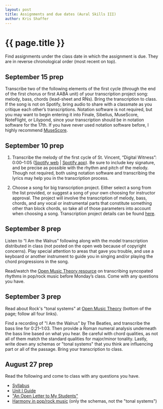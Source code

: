 ```yaml
---
layout: post
title: Assignments and due dates (Aural Skills III)
author: Kris Shaffer
---
```


# {{ page.title }} #

Find assignments under the class date in which the assignment is due. They are in reverse chronological order (most recent on top).

## September 15 prep

Transcribe two of the following elements of the first cycle (through the end of the first chorus or first AABA unit) of your transcription project song: melody, bass, chords (lead-sheet and RNs). Bring the transcription to class. If the song is not on Spotify, bring audio to share with a classmate as you critique each other’s transcriptions. Notation software is not required, but you may want to begin entering it into Finale, Sibelius, MuseScore, NoteFlight, or Lilypond, since your transcription should be in notation software for the 17th. If you have never used notation software before, I highly recommend [MuseScore](http://musescore.org).


## September 10 prep

1. Transcribe the melody of the first cycle of St. Vincent, “Digital Witness”: 0:00–1:05 ([Spotify web](http://open.spotify.com/track/5L16tlSHNt93RiiRiCc8ya) | [Spotify app](spotify:track:5L16tlSHNt93RiiRiCc8ya)). Be sure to include key signature, and be precise as possible with the rhythm and pitch of the melody. Though not required, both using notation software and transcribing the lyrics may help you in the transcription process.

2. Choose a song for big transcription project. Either select a song from the list provided, or suggest a song of your own choosing for instructor approval. The project will involve the transcription of melody, bass, chords, and any vocal or instrumental parts that constitute something other than block chords, so take all of those parameters into account when choosing a song. Transcription project details can be found [here](as3-trans.html).


## September 8 prep

Listen to “I Am the Walrus” following along with the model transcription distributed in class (not posted on the open web because of copyright concerns). Play special attention to areas that gave you trouble, and use a keyboard or another instrument to guide you in singing and/or playing the chord progressions in the song.

Read/watch the [Open Music Theory resource](http://openmusictheory.com/syncopation.html) on transcribing syncopated rhythms in pop/rock music before Monday’s class. Come with any questions you have.


## September 3 prep

Read about Rock's "tonal systems" at [Open Music Theory](http://openmusictheory.com/popRockHarmony.html) (bottom of the page; follow all four links).

Find a recording of "I Am the Walrus" by The Beatles, and transcribe the bass line for 0:21–1:03. Then provide a Roman numeral analysis underneath the bass line based on what you hear. Be careful with chord qualities, as not all of them match the standard qualities for major/minor tonality. Lastly, write down any schemas or "tonal systems" that you think are influencing part or all of the passage. Bring your transcription to class.

## August 27 prep

Read the following and come to class with any questions you have.

- [Syllabus](auralskills3.html)  
- [Unit I Guide](as3-unit1.html)  
- ["An Open Letter to My Students"](http://www.hybridpedagogy.com/journal/open-letter-students/)  
- [Harmony in pop/rock music](http://openmusictheory.com/popRockHarmony.html) (only the schemas, not the "tonal systems")